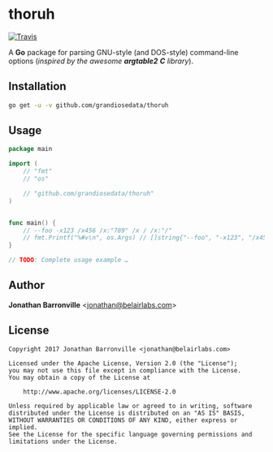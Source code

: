 # thoruh

[![Travis](https://img.shields.io/travis/jonathanmarvens/thoruh.svg?style=flat-square)](https://travis-ci.org/jonathanmarvens/thoruh)

A __Go__ package for parsing GNU-style (and DOS-style) command-line options (*inspired by the awesome __argtable2__ __C__ library*).

## Installation

```sh
go get -u -v github.com/grandiosedata/thoruh
```

## Usage

```go
package main

import (
	// "fmt"
	// "os"

	// "github.com/grandiosedata/thoruh"
)


func main() {
	// --foo -x123 /x456 /x:"789" /x / /x:"/"
	// fmt.Printf("%#v\n", os.Args) // []string{"--foo", "-x123", "/x456", "/x:789", "/x", "/", "/x:/"}
}

// TODO: Complete usage example …
```

## Author

__Jonathan Barronville__ <[jonathan@belairlabs.com](mailto:jonathan@belairlabs.com)>

## License

```
Copyright 2017 Jonathan Barronville <jonathan@belairlabs.com>

Licensed under the Apache License, Version 2.0 (the "License");
you may not use this file except in compliance with the License.
You may obtain a copy of the License at

    http://www.apache.org/licenses/LICENSE-2.0

Unless required by applicable law or agreed to in writing, software
distributed under the License is distributed on an "AS IS" BASIS,
WITHOUT WARRANTIES OR CONDITIONS OF ANY KIND, either express or implied.
See the License for the specific language governing permissions and
limitations under the License.
```

